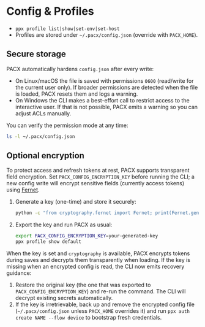 # Config & Profiles

- `ppx profile list|show|set-env|set-host`
- Profiles are stored under `~/.pacx/config.json` (override with `PACX_HOME`).

## Secure storage

PACX automatically hardens `config.json` after every write:

- On Linux/macOS the file is saved with permissions `0600` (read/write for the
  current user only). If broader permissions are detected when the file is
  loaded, PACX resets them and logs a warning.
- On Windows the CLI makes a best-effort call to restrict access to the
  interactive user. If that is not possible, PACX emits a warning so you can
  adjust ACLs manually.

You can verify the permission mode at any time:

```bash
ls -l ~/.pacx/config.json
```

## Optional encryption

To protect access and refresh tokens at rest, PACX supports transparent field
encryption. Set `PACX_CONFIG_ENCRYPTION_KEY` before running the CLI; a new
config write will encrypt sensitive fields (currently access tokens) using
[Fernet](https://cryptography.io/en/latest/fernet/).

1. Generate a key (one-time) and store it securely:

    ```bash
    python -c "from cryptography.fernet import Fernet; print(Fernet.generate_key().decode())"
    ```

2. Export the key and run PACX as usual:

    ```bash
    export PACX_CONFIG_ENCRYPTION_KEY=your-generated-key
    ppx profile show default
    ```

When the key is set and `cryptography` is available, PACX encrypts tokens during
saves and decrypts them transparently when loading. If the key is missing when
an encrypted config is read, the CLI now emits recovery guidance:

1. Restore the original key (the one that was exported to
   `PACX_CONFIG_ENCRYPTION_KEY`) and re-run the command. The CLI will decrypt
   existing secrets automatically.
2. If the key is irretrievable, back up and remove the encrypted config file
   (`~/.pacx/config.json` unless `PACX_HOME` overrides it) and run
   `ppx auth create NAME --flow device` to bootstrap fresh credentials.

